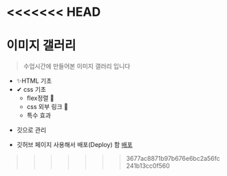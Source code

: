 <<<<<<< HEAD
=======
# 이미지 갤러리

> 수업시간에 만들어본 이미지 갤러리 입니다

- ✨HTML 기초
- ✔ css 기초
  - flex정렬 🚀
  - css 외부 링크 🎉
  - 특수 효과

* 깃으로 관리
+ 깃허브 페이지 사용해서 배포(Deploy) 함
  [배포](https://wjdtjddns98.github.io/imageGallery/ "google link")
>>>>>>> 3677ac8871b97b676e6bc2a56fc241b13cc0f560
